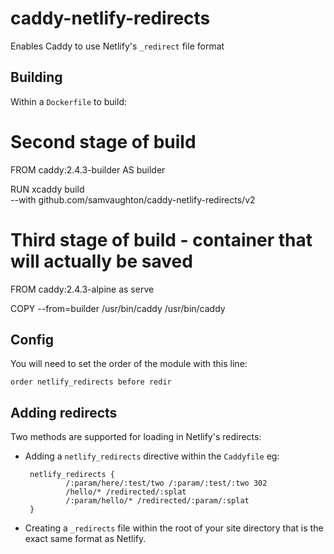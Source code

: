 # caddy-netlify-redirects
Enables Caddy to use Netlify's `_redirect` file format

## Building

Within a `Dockerfile` to build:

# Second stage of build
FROM caddy:2.4.3-builder AS builder

RUN xcaddy build \
--with github.com/samvaughton/caddy-netlify-redirects/v2

# Third stage of build - container that will actually be saved
FROM caddy:2.4.3-alpine as serve

COPY --from=builder /usr/bin/caddy /usr/bin/caddy

## Config

You will need to set the order of the module with this line:

```Caddyfile
order netlify_redirects before redir
```

## Adding redirects

Two methods are supported for loading in Netlify's redirects:

 - Adding a `netlify_redirects` directive within the `Caddyfile` eg:
   ```Caddyfile
    netlify_redirects {
		    /:param/here/:test/two /:param/:test/:two 302
		    /hello/* /redirected/:splat
		    /:param/hello/* /redirected/:param/:splat
    }
   
 - Creating a `_redirects` file within the root of your site directory that is the exact same format as Netlify.